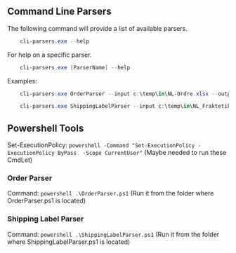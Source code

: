 ## Command Line Parsers

The following command will provide a list of available parsers. 

```ps1
    cli-parsers.exe --help
```

For help on a specific parser. 

```ps1
    cli-parsers.exe [ParserName] --help
```

Examples:

```ps1
    cli-parsers.exe OrderParser --input c:\temp\in\NL-Ordre.xlsx --output c:\temp\out\Orders.csv --header-line-no 1 --ws-name "Ny Ordre" --delimiter ','

    cli-parsers.exe ShippingLabelParser --input c:\temp\in\NL_Fraktetikett.xlsx --output c:\temp\out\ShippingLabels.csv --header-line-no 1 --ws-name "Ark1" --point-in-time-file c:\temp\cut-off.tmstmp
```

## Powershell Tools
Set-ExecutionPolicy: `powershell -Command "Set-ExecutionPolicy -ExecutionPolicy ByPass  -Scope CurrentUser"` (Maybe needed to run these CmdLet)

### Order Parser
Command:             `powershell .\OrderParser.ps1` (Run it from the folder where OrderParser.ps1 is located)

### Shipping Label Parser
Command:             `powershell .\ShippingLabelParser.ps1` (Run it from the folder where ShippingLabelParser.ps1 is located)
